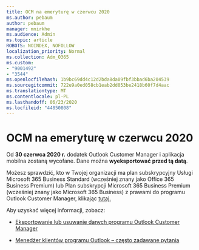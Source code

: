 ```yaml
---
title: OCM na emeryturę w czerwcu 2020
ms.author: pebaum
author: pebaum
manager: mnirkhe
ms.audience: Admin
ms.topic: article
ROBOTS: NOINDEX, NOFOLLOW
localization_priority: Normal
ms.collection: Adm_O365
ms.custom:
- "9001492"
- "3544"
ms.openlocfilehash: 1b9bc69dd4c12d2bda8da09fbf3bbad6ba204539
ms.sourcegitcommit: 722e9a0ed058cb1eab2dd053be2418b60f7d4aac
ms.translationtype: MT
ms.contentlocale: pl-PL
ms.lasthandoff: 06/23/2020
ms.locfileid: "44850808"
---
```

# <a name="ocm-to-be-retired-june-2020"></a>OCM na emeryturę w czerwcu 2020


Od **30 czerwca 2020 r.** dodatek Outlook Customer Manager i aplikacja mobilna zostaną wycofane. Dane można **wyeksportować** **przed tą datą**.  

Możesz sprawdzić, kto w Twojej organizacji ma plan subskrypcyjny Usługi Microsoft 365 Business Standard (wcześniej znany jako Office 365 Business Premium) lub Plan subskrypcji Microsoft 365 Business Premium (wcześniej znany jako Microsoft 365 Business) z prawami do programu Outlook Customer Manager, klikając [tutaj.](https://admin.microsoft.com/AdminPortal/Home?ref=/users)

Aby uzyskać więcej informacji, zobacz:

- [Eksportowanie lub usuwanie danych programu Outlook Customer Manager](https://support.office.com/article/1a421cb4-e8de-4b44-bfb8-710b92820439)

- [Menedżer klientów programu Outlook – często zadawane pytania](https://support.office.com/article/88e127ca-43a1-4c9d-8d52-6ad3a80f9c32)
